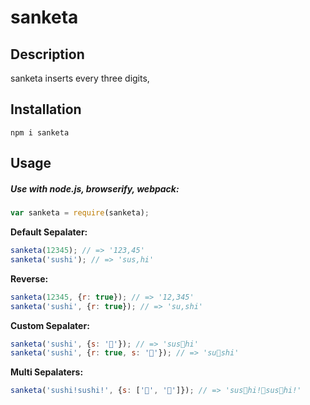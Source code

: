 # sanketa

## Description

sanketa inserts every three digits,

## Installation

```
npm i sanketa
```

## Usage

##### Use with node.js, browserify, webpack:

```js
var sanketa = require(sanketa);
```

**Default Sepalater:**

```js
sanketa(12345); // => '123,45'
sanketa('sushi'); // => 'sus,hi'
```

**Reverse:**

```js
sanketa(12345, {r: true}); // => '12,345'
sanketa('sushi', {r: true}); // => 'su,shi'
```

**Custom Sepalater:**
```js
sanketa('sushi', {s: '🍣'}); // => 'sus🍣hi'
sanketa('sushi', {r: true, s: '🍣'}); // => 'su🍣shi'
```

**Multi Sepalaters:**
```js
sanketa('sushi!sushi!', {s: ['🍣', '🍵']}); // => 'sus🍣hi!🍵sus🍣hi!'
```
